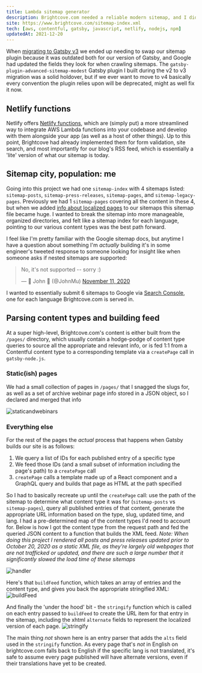 ```yaml
---
title: Lambda sitemap generator
description: Brightcove.com needed a reliable modern sitemap, and I didn't want it to add time to our Gatsby builds, so I made it a Netlify function!
site: https://www.brightcove.com/sitemap-index.xml
tech: [aws, contentful, gatsby, javascript, netlify, nodejs, npm]
updatedAt: 2021-12-20
---
```


When [migrating to Gatsby v3](https://larocque.dev/projects/gatsby-v3-migration "Gatsby v2 to v3 migration project") we ended up needing to swap our sitemap plugin because it was outdated both for our version of Gatsby, and Google had updated the fields they look for when crawling sitemaps. The `gatsby-plugin-advanced-sitemap-modest` Gatsby plugin I built during the v2 to v3 migration was a solid holdover, but if we ever want to move to v4 basically every convention the plugin relies upon will be deprecated, might as well fix it now.

## Netlify functions

Netlify offers [Netlify functions](https://www.netlify.com/products/functions/ "Netlify function product page"), which are (simply put) a more streamlined way to integrate AWS Lambda functions into your codebase and develop with them alongside your app (as well as a host of other things). Up to this point, Brightcove had already implemented them for form validation, site search, and most importantly for our blog's RSS feed, which is essentially a 'lite' version of what our sitemap is today.

## Sitemap city, population: me

Going into this project we had one `sitemap-index` with 4 sitemaps listed: `sitemap-posts`, `sitemap-press-releases`, `sitemap-pages`, and `sitemap-legacy-pages`. Previously we had 1 `sitemap-pages` covering all the content in these 4, but when we added [info about localized pages](https://developers.google.com/search/docs/advanced/crawling/localized-versions#sitemap "Google documentation on sitemap localization") to our sitemaps this sitemap file became huge. I wanted to break the sitemap into more manageable, organized directories, and felt like a sitemap index for each language, pointing to our various content types was the best path forward.

I feel like I'm pretty familiar with the Google sitemap docs, but anytime I have a question about something I'm _actually_ building it's in some engineer's tweeted response to someone looking for insight like when someone asks if nested sitemaps are supported:

<blockquote class="twitter-tweet"><p lang="en" dir="ltr">No, it&#39;s not supported -- sorry :)</p>&mdash; 🧀 John 🧀 (@JohnMu) <a href="https://twitter.com/JohnMu/status/1326481165491048450?ref_src=twsrc%5Etfw">November 11, 2020</a></blockquote> <script async src="https://platform.twitter.com/widgets.js" charset="utf-8"></script>

I wanted to essentially submit 6 sitemaps to Google via [Search Console](https://search.google.com/search-console/about "Google Search Console about page"), one for each language Brightcove.com is served in.

## Parsing content types and building feed

At a super high-level, Brightcove.com's content is either built from the `/pages/` directory, which usually contain a hodge-podge of content type queries to source all the appropriate and relevant info, or is fed 1:1 from a Contentful content type to a corresponding template via a `createPage` call in `gatsby-node.js`.

### Static(ish) pages

We had a small collection of pages in `/pages/` that I snagged the slugs for, as well as a set of archive webinar page info stored in a JSON object, so I declared and merged that info

![staticandwebinars](//images.ctfassets.net/i1trowbjm312/3KqxDaIxyPy55IHnG1izVL/0693f055252f33bcc3ec3ea0cef4d3d5/staticandwebinars.png)

### Everything else

For the rest of the pages the _actual_ process that happens when Gatsby builds our site is as follows:

1. We query a list of IDs for each published entry of a specific type
2. We feed those IDs (and a small subset of information including the page's path) to a `createPage` call
3. `createPage` calls a template made up of a React component and a GraphQL query and builds that page as HTML at the path specified

So I had to basically recreate up until the `createPage` call: use the path of the sitemap to determine what content type it was for (`sitemap-posts` vs `sitemap-pages`), query all published entries of that content, generate the appropriate URL information based on the type, slug, updated time, and lang. I had a pre-determined map of the content types I'd need to account for. Below is how I got the content type from the request path and fed the queried JSON content to a function that builds the XML feed. _Note: When doing this project I rendered all posts and press releases updated prior to October 20, 2020 as a static XML file, as they're largely old webpages that are not trafficked or updated, and there are such a large number that it significantly slowed the load time of these sitemaps_

![handler](//images.ctfassets.net/i1trowbjm312/74loZ7kCsnDHB4HRXqgxNC/57d28a4eee01be006f82ae2cafa56ef7/handler.png)

Here's that `buildFeed` function, which takes an array of entries and the content type, and gives you back the appropriate stringified XML:
![buildFeed](//images.ctfassets.net/i1trowbjm312/4ydIQRNKV63vdslW7SuEuc/9ad90c6fff5058af9131f065f2ac93e1/buildFeed.png)

And finally the 'under the hood' bit - the `stringify` function which is called on each entry passed to `buildFeed` to create the URL item for that entry in the sitemap, including the xhtml `alternate` fields to represent the localized version of each page.
![stringify](//images.ctfassets.net/i1trowbjm312/6Lt7rXPTPbwxQ4XQpbPKHj/df6143acaee411ad57161ce3b549ea59/stringify.png)

The main thing _not_ shown here is an entry parser that adds the `alts` field used in the `stringify` function. As every page that's _not_ in English on brightcove.com falls back to English if the specific lang is not translated, it's safe to assume every page published will have alternate versions, even if their translations have yet to be created.
